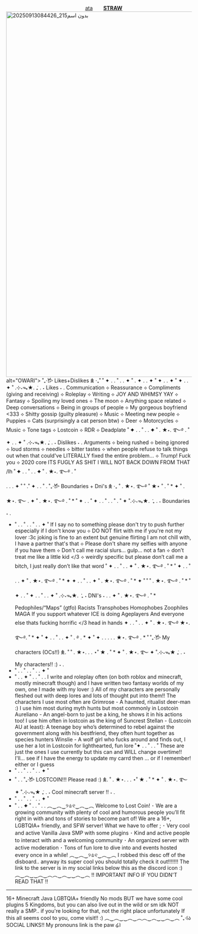  
  　    　  　  　    　   　   　   　   [ata](https://angxlpraize.atabook.org/)   　 **[STRAW](https://sonic2863.straw.page/)** <img width="736" height="993" alt="بدون اسم215_20250913084426" src="https://github.com/user-attachments/assets/96597ba9-42ae-4b8a-ac05-2f67ea3922f8" />
 alt="OWARI">
             ˚₊‧𐂂 Likes+Dislikes 𖠰 ‧₊˚
˚        ✦      .    .    ˚  .           . ✦       ˚         .
✦      .    .      ✦  ˚ ✦      .    .      ✦  ˚ ✦      .    .      ✦  ˚
.⊹˖ᯓ★. ݁₊ . ˖ Likes ˖ .
Communication ⟡ Reassurance ⟡ Compliments (giving and receiving) ⟡ Roleplay ⟡ Writing ⟡ JOY AND WHIMSY YAY ⟡ Fantasy ⟡ Spoiling my loved ones ⟡ The moon ⟡ Anything space related ⟡ Deep conversations ⟡ Being in groups of people ⟡ My gorgeous boyfriend <333 ⟡ Shitty gossip (guilty pleasure) ⟡ Music ⟡ Meeting new people ⟡ Puppies ⟡ Cats (surprisingly a cat person btw) ⟡ Deer ⟡ Motorcycles ⟡ Music ⟡ Tone tags ⟡ Lostcoin ⟡ RDR ⟡ Deadplate
˚        ✦      .    .    ˚  .           . ✦         ˚         . ★⋆. ࿐࿔
.       ˚                  ✦      .    .      ✦  ˚
.⊹˖ᯓ★. ݁₊ . ˖ Dislikes ˖ .
Arguments ⟡ being rushed ⟡ being ignored ⟡ loud storms ⟡ needles ⟡ bitter tastes ⟡ when people refuse to talk things out when that could've LITERALLY fixed the entire problem... ⟡ Trump! Fuck you ⟡ 2020 core ITS FUGLY AS SHIT I WILL NOT BACK DOWN FROM THAT /lh
˚        ✦      .    .    ˚  .           . ✦         ˚         . ★⋆. ࿐࿔
.       ˚         
         .      .    .      ✦  ˚          ˚  .˚        ✦      .    .    ˚  .
˚₊‧𐂂 Boundaries + Dni's 𖠰 ‧₊
˚          . ★⋆. ࿐࿔ ˚   ★⋆ ˚
.       ˚         * ✦         ˚         . ★⋆. ࿐
. ✦         ˚         . ★⋆. ࿐࿔ .       ˚         * ˚        ✦      .    .    ˚  ✦      .    .    ˚  .           .       ˚ .       ˚
✦  ˚.⊹˖ᯓ★. ݁ ݁₊ . ˖ Boundaries ˖ .
* ˚          .    .    ˚        .    .    ˚  .           . ✦         ˚
If I say no to something please don't try to push further especially if I don't know you ⟡ DO NOT flirt with me if you're not my lover :3c joking is fine to an extent but genuine flirting I am not chill with, I have a partner that's that ⟡ Please don't share my selfies with anyone if you have them ⟡ Don't call me racial slurs... gulp... not a fan ⟡ don’t treat me like a little kid </3 ⟡ weirdly specific but please don’t call me a bitch, I just really don’t like that word
˚        ✦      .    .    ˚  .           . ✦         ˚         . ★⋆. ࿐࿔
.       ˚         * ˚        ✦      .    .    ˚  .           . ✦         ˚         . ★⋆. ࿐࿔
.       ˚         * ✦  ✦      .    .    ˚  .           . ✦         ˚         . ★⋆. ࿐࿔
.       ˚         * ✦         ˚       ˚          ˚         . ★⋆. ࿐࿔
.       ˚         * ˚        ✦      .    .    ˚  ✦      .    .    ˚  .           . ✦         ˚
.⊹˖ᯓ★. ݁ ݁₊ ˖ DNI's ˖ .
. ✦         ˚         . ★⋆. ࿐࿔
.       ˚         *
Pedophiles/“Maps” (gtfo)
Racists
Transphobes
Homophobes
Zoophiles
MAGA
If you support whatever ICE is doing
Ageplayers
And everyone else thats fucking horrific </3 head in hands
✦      .    .    ˚  .           . ✦         ˚         . ★⋆. ࿐࿔
★⋆. ࿐࿔.       ˚         * ✦         ˚
✦      .    .    ˚  .           . ✦         ˚         . ࿔
.                * ✦         ˚
✦      .    .      .           .                   . ★⋆. ࿐࿔
.                *          ˚
˚₊‧𐂂 My characters (OCs!!) 𖠰. ˚         ˚         . ★⋆. .          .       ⋆˚  ★
.       ˚         * ✦         ˚         . ★⋆. ࿐
✦  ˚.⊹˖ᯓ★ ݁₊ . ˖ My characters!! :) ˖ .
* ˚          .    .    ˚        .    .    ˚  .           . ✦         ˚
* ˚    .           . ✦      ˚          .    .    ˚          .           .
I write and roleplay often (on both roblox and minecraft, mostly minecraft though) and I have written two fantasy worlds of my own, one I made with my lover :) All of my characters are personally fleshed out with deep lores and lots of thought put into them!! The characters I use most often are
Grimrose - A haunted, ritualist deer-man :) I use him most during myth hunts but most commonly in Lostcoin
Aureliano - An angel-born to just be a king, he shows it in his actions too! I use him often in lostcoin as the king of Suncrest
Stellan - (Lostcoin AU at least): A teenage boy who’s determined to rebel against the government along with his bestfriend, they often hunt together as species hunters
Winslie - A wolf girl who fucks around and finds out, I use her a lot in Lostcoin for lighthearted, fun lore
˚✦        .    .    ˚  .           .          ˚
These are just the ones I use currently but this can and WILL change overtime!! I'll... see if I have the energy to update my carrd then ... or if I remember! either or I guess
* ˚          .    .    ˚        .    .    ˚  .           . ✦         ˚
* ˚          .    .
˚₊‧𐂂 LOSTCOIN!!! Please read :) 𖠰. ˚         . ★⋆. .          .       ⋆˚  ★
.       ˚         * ✦         ˚         . ★⋆. ࿐
✦  ˚.⊹˖ᯓ★ ݁₊ . ˖ Cool minecraft server !! ˖
.
* ˚          .    .    ˚        .    .    ˚  .           . ✦         ˚
* ˚    .           . ✦      ˚          .    .    ˚          .           .
︵‿︵‿୨♔୧‿︵‿︵
Welcome to Lost Coin!
･ We are a growing community with plenty of cool and humorous people you’ll fit right in with and tons of stories to become part of! We are a 16+, LGBTQIA+ friendly, and SFW server!
What we have to offer ;
･ Very cool and active Vanilla Java SMP with some plugins
･ Kind and active people to interact with and a welcoming community
･ An organized server with active moderation
･ Tons of fun lore to dive into and events hosted every once in a while!
︵‿︵‿୨♔୧‿︵‿︵
I robbed this desc off of the disboard.. anyway its super cool you should totally check it out!!!!!!! The link to the server is in my social links below this as the discord icon :)
︵‿︵‿‿︵‿︵︵‿︵‿‿︵‿︵
!! IMPORTANT INFO IF YOU DIDN'T READ THAT !!
-------------------------------------------------
16+
Minecraft Java
LGBTQIA+ friendly
No mods BUT we have some cool plugins
5 Kingdoms, but you can also live out in the wild or sm idk
NOT really a SMP.. if you're looking for that, not the right place unfortunately
If this all seems cool to you, come visit!! :)
︵‿︵‿‿︵‿︵︵‿︵‿‿︵‿︵
˚₊‧꒰ა SOCIAL LINKS!! My pronouns link is the paw ໒꒱
